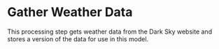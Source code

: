 # Gather Weather Data

This processing step gets weather data from the Dark Sky website and stores a version of the data for
use in this model.
